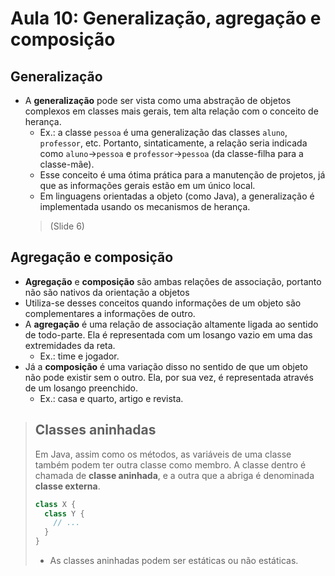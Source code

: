 # Aula 10: Generalização, agregação e composição

## Generalização
- A **generalização** pode ser vista como uma abstração de objetos complexos em classes mais gerais, tem alta relação com o conceito de herança.
  - Ex.: a classe `pessoa` é uma generalização das classes `aluno`, `professor`, etc. Portanto, sintaticamente, a relação seria indicada como `aluno`->`pessoa` e `professor`->`pessoa` (da classe-filha para a classe-mãe).
  - Esse conceito é uma ótima prática para a manutenção de projetos, já que as informações gerais estão em um único local.
  - Em linguagens orientadas a objeto (como Java), a generalização é implementada usando os mecanismos de herança.
  > (Slide 6)

## Agregação e composição
- **Agregação** e **composição** são ambas relações de associação, portanto não são nativos da orientação a objetos
- Utiliza-se desses conceitos quando informações de um objeto são complementares a informações de outro.
- A **agregação** é uma relação de associação altamente ligada ao sentido de todo-parte. Ela é representada com um losango vazio em uma das extremidades da reta.
  - Ex.: time e jogador.
- Já a **composição** é uma variação disso no sentido de que um objeto não pode existir sem o outro. Ela, por sua vez, é representada através de um losango preenchido.
  - Ex.: casa e quarto, artigo e revista.

> ## Classes aninhadas
> Em Java, assim como os métodos, as variáveis de uma classe também podem ter outra classe como membro. A classe dentro é chamada de **classe aninhada**, e a outra que a abriga é denominada **classe externa**.
> ```java
> class X {
>   class Y {
>     // ...
>   }
> }
> ```
> - As classes aninhadas podem ser estáticas ou não estáticas.
